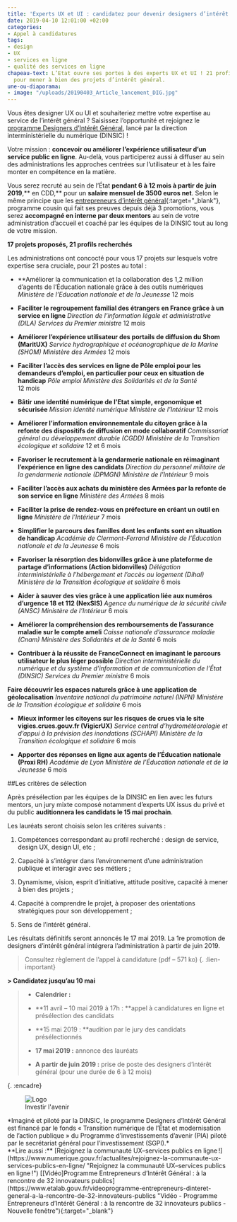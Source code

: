 ```yaml
---
title: 'Experts UX et UI : candidatez pour devenir designers d’intérêt général !'
date: 2019-04-10 12:01:00 +02:00
categories:
- Appel à candidatures
tags:
- design
- UX
- services en ligne
- qualité des services en ligne
chapeau-text: L’Etat ouvre ses portes à des experts UX et UI ! 21 profils sont recherchés
  pour mener à bien des projets d’intérêt général.
une-ou-diaporama:
- image: "/uploads/20190403_Article_lancement_DIG.jpg"
---
```


Vous êtes designer UX ou UI et souhaiteriez mettre votre expertise au service de l’intérêt général ? Saisissez l’opportunité et rejoignez le [programme Designers d’Intérêt Général](https://www.numerique.gouv.fr/actualites/lancement-designers-interet-general-administrations-proposez-vos-projets-ux-design/), lancé par la direction interministérielle du numérique (DINSIC) !

Votre mission : **concevoir ou améliorer l’expérience utilisateur d’un service public en ligne**. Au-delà, vous participerez aussi à diffuser au sein des administrations les approches centrées sur l’utilisateur et à les faire monter en compétence en la matière.

Vous serez recruté au sein de l’État **pendant 6 à 12 mois à partir de** **juin 2019**,** en CDD,** pour un **salaire mensuel de 3500 euros net**. Selon le même principe que les [entrepreneurs d’intérêt général](https://entrepreneur-interet-general.etalab.gouv.fr/ "entrepreneurs d’intérêt général"){:target="_blank"}, programme cousin qui fait ses preuves depuis déjà 3 promotions, vous serez **accompagné en interne par deux mentors** au sein de votre administration d’accueil et coaché par les équipes de la DINSIC tout au long de votre mission.

**17 projets proposés, 21 profils recherchés**

Les administrations ont concocté pour vous 17 projets sur lesquels votre expertise sera cruciale, pour 21 postes au total :

* **Améliorer la communication et la collaboration des 1,2 million d’agents de l’Éducation nationale grâce à des outils numériques
*Ministère de l’Education nationale et de la Jeunesse*
12 mois

* **Faciliter le regroupement familial des étrangers en France grâce à un service en ligne**
*Direction de l’information légale et administrative (DILA)*
*Services du Premier ministre*
12 mois

* **Améliorer l’expérience utilisateur des portails de diffusion du Shom (MaritUX)**
*Service hydrographique et océanographique de la Marine (SHOM)*
*Ministère des Armées*
12 mois

* **Faciliter l’accès des services en ligne de Pôle emploi pour les demandeurs d’emploi, en particulier pour ceux en situation de handicap**
*Pôle emploi*
*Ministère des Solidarités et de la Santé*\
12 mois

* **Bâtir une identité numérique de l'Etat simple, ergonomique et sécurisée**
*Mission identité numérique*
*Ministère de l’Intérieur*
12 mois

* **Améliorer l’information environnementale du citoyen grâce à la refonte des dispositifs de diffusion en mode collaboratif**
*Commissariat général au développement durable (CGDD)*
*Ministère de la Transition écologique et solidaire*
12 et 6 mois

* **Favoriser le recrutement à la gendarmerie nationale en réimaginant l’expérience en ligne des candidats**
*Direction du personnel militaire de la gendarmerie nationale (DPMGN)*
*Ministère de l’Intérieur*
9 mois

* **Faciliter l’accès aux achats du ministère des Armées par la refonte de son service en ligne**
*Ministère des Armées*
8 mois

* **Faciliter la prise de rendez-vous en préfecture en créant un outil en ligne**
*Ministère de l’Intérieur*
7 mois

* **Simplifier le parcours des familles dont les enfants sont en situation de handicap**
*Académie de Clermont-Ferrand*
*Ministère de l’Éducation nationale et de la Jeunesse*
6 mois

* **Favoriser la résorption des bidonvilles grâce à une plateforme de partage d’informations (Action bidonvilles)**
*Délégation interministérielle à l’hébergement et l’accès au logement (Dihal)*
*Ministère de la Transition écologique et solidaire*
6 mois

* **Aider à sauver des vies grâce à une application liée aux numéros d’urgence 18 et 112 (NexSIS)**
*Agence du numérique de la sécurité civile (ANSC)*
*Ministère de l’Intérieur*
6 mois

* **Améliorer la compréhension des remboursements de l’assurance maladie sur le compte ameli**
*Caisse nationale d’assurance maladie (Cnam)*
*Ministère des Solidarités et de la Santé*
6 mois

* **Contribuer à la réussite de FranceConnect en imaginant le parcours utilisateur le plus léger possible**
*Direction interministérielle du numérique et du système d’information et de communication de l’État (DINSIC)*
*Services du Premier ministre*
6 mois

**Faire découvrir les espaces naturels grâce à une application de géolocalisation**
*Inventaire national du patrimoine naturel (INPN)*
*Ministère de la Transition écologique et solidaire*
6 mois

* **Mieux informer les citoyens sur les risques de crues via le site vigies.crues.gouv.fr (VigicrUX)**
*Service central d’hydrométéorologie et d’appui à la prévision des inondations (SCHAPI)*
*Ministère de la Transition écologique et solidaire*
6 mois

* **Apporter des réponses en ligne aux agents de l’Éducation nationale (Proxi RH)**
*Académie de Lyon*
*Ministère de l’Éducation nationale et de la Jeunesse*
6 mois


##Les critères de sélection

Après présélection par les équipes de la DINSIC en lien avec les futurs mentors, un jury mixte composé notamment d’experts UX issus du privé et du public **auditionnera les candidats le 15 mai prochain**.

Les lauréats seront choisis selon les critères suivants :
1. Compétences correspondant au profil recherché : design de service, design UX, design UI, etc ;

2. Capacité à s’intégrer dans l’environnement d’une administration publique et interagir avec ses métiers ;

3. Dynamisme, vision, esprit d’initiative, attitude positive, capacité à mener à bien des projets ;

4. Capacité à comprendre le projet, à proposer des orientations stratégiques pour son développement ;

5. Sens de l’intérêt général.

Les résultats définitifs seront annoncés le 17 mai 2019. La 1re promotion de designers d’intérêt général intégrera l’administration à partir de juin 2019.

> Consultez règlement de l’appel à candidature (pdf – 571 ko)
{. :lien-important}

**> Candidatez jusqu’au 10 mai**


> * **Calendrier :**
> 
> * **11 avril – 10 mai 2019 à 17h : **appel à candidatures en ligne et présélection des candidats
> 
> * **15 mai 2019 : **audition par le jury des candidats présélectionnés
> 
> * **17 mai 2019 :** annonce des lauréats
> 
> * **A partir de juin 2019 :** prise de poste des designers d’intérêt général (pour une durée de 6 à 12 mois)
> 
{. :encadre}

<figure class='image-right' style='width: 20%;' margin-bottom='10' margin-top='3'><img src="/uploads/logo_investirlavenir_rvb.png" alt="Logo Investir l'avenir"/></figure>
*Imaginé et piloté par la DINSIC, le programme Designers d’Intérêt Général est financé par le fonds « Transition numérique de l’État et modernisation de l’action publique » du Programme d’investissements d’avenir (PIA) piloté par le secrétariat général pour l’investissement (SGPI).*


<br>
**Lire aussi :**
[Rejoignez la communauté UX–services publics en ligne !](https://www.numerique.gouv.fr/actualites/rejoignez-la-communaute-ux-services-publics-en-ligne/ "Rejoignez la communauté UX–services publics en ligne !")
[[Vidéo]Programme Entrepreneurs d’Intérêt Général : à la rencontre de 32 innovateurs publics](https://www.etalab.gouv.fr/videoprogramme-entrepreneurs-dinteret-general-a-la-rencontre-de-32-innovateurs-publics "Vidéo - Programme Entrepreneurs d’Intérêt Général : à la rencontre de 32 innovateurs publics - Nouvelle fenêtre"){:target="_blank"}